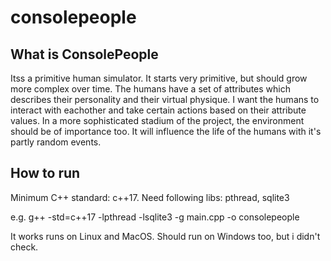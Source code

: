 # consolepeople
## What is ConsolePeople
Itss a primitive human simulator. It starts very primitive, but should grow more complex over time. The humans have a set of attributes which describes their personality and their virtual physique. I want the humans to interact with eachother and take certain actions based on their attribute values. In a more sophisticated stadium of the project, the environment should be of importance too. It will influence the life of the humans with it's partly random events.

## How to run
Minimum C++ standard: c++17.
Need following libs: pthread, sqlite3

e.g. g++ -std=c++17 -lpthread -lsqlite3 -g main.cpp -o consolepeople

It works runs on Linux and MacOS. Should run on Windows too, but i didn't check.